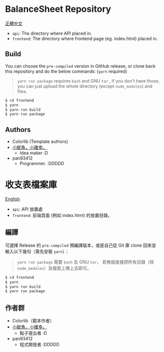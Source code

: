 # <a id='en_us'>BalanceSheet Repository</a>
[正體中文](#zh_tw)

- `api`: The directory where API placed in.
- `frontend`: The directory where frontend page (eg. index.html) placed in.

## Build
You can choose the `pre-compiled` version in GitHub release,
or clone back this repository and do the below commands: (`yarn` required)

> `yarn run package` requires `bash` and GNU `tar` ,
> if you don't have those, you can just upload the whole directory
> (except `node_modules`) and files.

```bash
$ cd frontend
$ yarn
$ yarn run build
$ yarn run package
```

## Authors
- Colorlib (Template authors)
- [小魷魚，小確幸。](https://iwebs.tw)
  - Idea maker :D
- pan93412
  - Programmer. :DDDDD

# <a id='zh_tw'>收支表檔案庫</a>
[English](#en_us)

- `api`: API 放置處
- `frontend`: 前端頁面 (例如 index.html) 的放置目錄。

## 編譯
可選擇 Release 的 `pre-compiled` 預編譯版本，或是自己從 Git 庫 clone
回來並輸入以下幾句（需先安裝 `yarn`）：

> `yarn run package` 需要 `bash` 及 GNU `tar`，
> 若無就直接把所有目錄（除 `node_modules`）及檔案上傳上去即可。

```bash
$ cd frontend
$ yarn
$ yarn run build
$ yarn run package
```

## 作者群
- Colorlib（範本作者）
- [小魷魚，小確幸。](https://iwebs.tw)
  - 點子提出者 :D
- pan93412
  - 程式開發者 :DDDDD